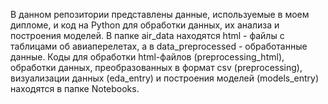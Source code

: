 В данном репозитории представлены данные, используемые в моем дипломе, и код на Python для обработки данных, их анализа и построения моделей. 
В папке air_data находятся html - файлы с таблицами об авиаперелетах, а в data_preprocessed - обработанные данные. 
Коды для обработки html-файлов (preprocessing_html), обработки данных, преобразованных в формат csv (preprocessing), 
визуализации данных (eda_entry) и построения моделей (models_entry) находятся в папке Notebooks.
